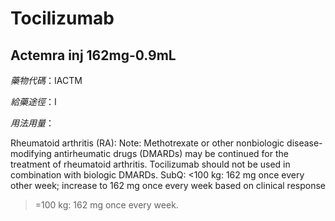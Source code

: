 # Tocilizumab

## Actemra inj 162mg-0.9mL

*藥物代碼*：IACTM

*給藥途徑*：I

*用法用量*：

Rheumatoid arthritis (RA): Note: Methotrexate or other nonbiologic disease-modifying antirheumatic drugs (DMARDs) may be continued for the treatment of rheumatoid arthritis. Tocilizumab should not be used in combination with biologic DMARDs.
SubQ:
<100 kg: 162 mg once every other week; increase to 162 mg once every week based on clinical response
>=100 kg: 162 mg once every week.


